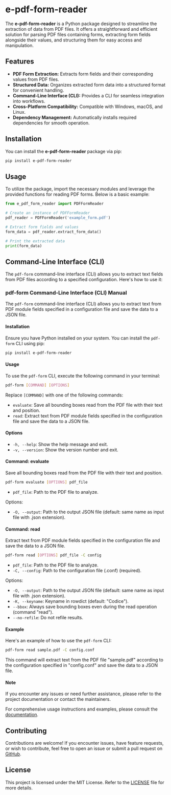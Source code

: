 # e-pdf-form-reader

The **e-pdf-form-reader** is a Python package designed to streamline the extraction of data from PDF files. It offers a straightforward and efficient solution for parsing PDF files containing forms, extracting form fields alongside their values, and structuring them for easy access and manipulation.

## Features

- **PDF Form Extraction:** Extracts form fields and their corresponding values from PDF files.
- **Structured Data:** Organizes extracted form data into a structured format for convenient handling.
- **Command-Line Interface (CLI):** Provides a CLI for seamless integration into workflows.
- **Cross-Platform Compatibility:** Compatible with Windows, macOS, and Linux.
- **Dependency Management:** Automatically installs required dependencies for smooth operation.

## Installation

You can install the **e-pdf-form-reader** package via pip:

```bash
pip install e-pdf-form-reader
```

## Usage

To utilize the package, import the necessary modules and leverage the provided functions for reading PDF forms. Below is a basic example:

```python
from e_pdf_form_reader import PDFFormReader

# Create an instance of PDFFormReader
pdf_reader = PDFFormReader('example_form.pdf')

# Extract form fields and values
form_data = pdf_reader.extract_form_data()

# Print the extracted data
print(form_data)
```

## Command-Line Interface (CLI)

The `pdf-form` command-line interface (CLI) allows you to extract text fields from PDF files according to a specified configuration. Here's how to use it:

### pdf-form Command-Line Interface (CLI) Manual

The `pdf-form` command-line interface (CLI) allows you to extract text from PDF module fields specified in a configuration file and save the data to a JSON file.

#### Installation

Ensure you have Python installed on your system. You can install the `pdf-form` CLI using pip:

```bash
pip install e-pdf-form-reader
```

#### Usage

To use the `pdf-form` CLI, execute the following command in your terminal:

```bash
pdf-form [COMMAND] [OPTIONS]
```

Replace `[COMMAND]` with one of the following commands:
- `evaluate`: Save all bounding boxes read from the PDF file with their text and position.
- `read`: Extract text from PDF module fields specified in the configuration file and save the data to a JSON file.

#### Options

- `-h, --help`: Show the help message and exit.
- `-v, --version`: Show the version number and exit.

#### Command: evaluate

Save all bounding boxes read from the PDF file with their text and position.

```bash
pdf-form evaluate [OPTIONS] pdf_file
```

- `pdf_file`: Path to the PDF file to analyze.

Options:
- `-O, --output`: Path to the output JSON file (default: same name as input file with .json extension).

#### Command: read

Extract text from PDF module fields specified in the configuration file and save the data to a JSON file.

```bash
pdf-form read [OPTIONS] pdf_file -C config
```

- `pdf_file`: Path to the PDF file to analyze.
- `-C, --config`: Path to the configuration file (.conf) (required).

Options:
- `-O, --output`: Path to the output JSON file (default: same name as input file with .json extension).
- `-K, --keyname`: Keyname in rowdict (default: "Codice").
- `--bbox`: Always save bounding boxes even during the read operation (command "read").
- `--no-refile`: Do not refile results.

#### Example

Here's an example of how to use the `pdf-form` CLI:

```bash
pdf-form read sample.pdf -C config.conf
```

This command will extract text from the PDF file "sample.pdf" according to the configuration specified in "config.conf" and save the data to a JSON file.

#### Note

If you encounter any issues or need further assistance, please refer to the project documentation or contact the maintainers.

For comprehensive usage instructions and examples, please consult the [documentation](https://github.com/exedre/e-pdf-form-reader).

## Contributing

Contributions are welcome! If you encounter issues, have feature requests, or wish to contribute, feel free to open an issue or submit a pull request on [GitHub](https://github.com/exedre/e-pdf-form-reader).

## License

This project is licensed under the MIT License. Refer to the [LICENSE](https://github.com/exedre/e-pdf-form-reader/blob/main/LICENSE) file for more details.



